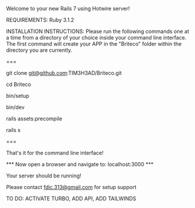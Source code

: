 Welcome to your new Rails 7 using Hotwire server!

REQUIREMENTS:
  Ruby 3.1.2

INSTALLATION INSTRUCTIONS:
Please run the following commands one at a time from a directory of your choice inside your command line interface. The first command will create your APP in the "Briteco" folder within the directory you are currently.

=== 


git clone git@github.com:TIM3H3AD/Briteco.git

cd Briteco

bin/setup

bin/dev

rails assets:precompile

rails s


=== 

That's it for the command line interface! 

*** Now open a browser and navigate to: localhost:3000  ***

Your server should be running! 

Please contact fdic.313@gmail.com for setup support

TO DO:  ACTIVATE TURBO, 
        ADD API, 
        ADD TAILWINDS
    
        
